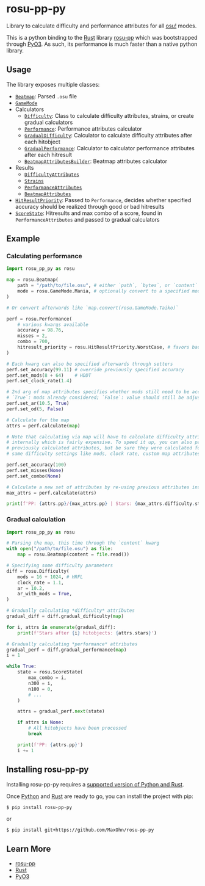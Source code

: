 # rosu-pp-py

Library to calculate difficulty and performance attributes for all [osu!] modes.

This is a python binding to the [Rust] library [rosu-pp] which was bootstrapped through [PyO3].
As such, its performance is much faster than a native python library.

## Usage

The library exposes multiple classes:
- [`Beatmap`](https://github.com/MaxOhn/rosu-pp-py/blob/79a5af50dc263d5c36246691010290b5f2048721/rosu_pp_py.pyi#L23-L105): Parsed `.osu` file
- [`GameMode`](https://github.com/MaxOhn/rosu-pp-py/blob/79a5af50dc263d5c36246691010290b5f2048721/rosu_pp_py.pyi#L5-L13)
- Calculators
  - [`Difficulty`](https://github.com/MaxOhn/rosu-pp-py/blob/79a5af50dc263d5c36246691010290b5f2048721/rosu_pp_py.pyi#L107-L250): Class to calculate difficulty attributes, strains, or create gradual calculators
  - [`Performance`](https://github.com/MaxOhn/rosu-pp-py/blob/79a5af50dc263d5c36246691010290b5f2048721/rosu_pp_py.pyi#L252-L433): Performance attributes calculator
  - [`GradualDifficulty`](https://github.com/MaxOhn/rosu-pp-py/blob/79a5af50dc263d5c36246691010290b5f2048721/rosu_pp_py.pyi#L435-L459): Calculator to calculate difficulty attributes after each hitobject
  - [`GradualPerformance`](https://github.com/MaxOhn/rosu-pp-py/blob/79a5af50dc263d5c36246691010290b5f2048721/rosu_pp_py.pyi#L461-L487): Calculator to calculator performance attributes after each hitresult
  - [`BeatmapAttributesBuilder`](https://github.com/MaxOhn/rosu-pp-py/blob/79a5af50dc263d5c36246691010290b5f2048721/rosu_pp_py.pyi#L489-L660): Beatmap attributes calculator
- Results
  - [`DifficultyAttributes`](https://github.com/MaxOhn/rosu-pp-py/blob/79a5af50dc263d5c36246691010290b5f2048721/rosu_pp_py.pyi#L662-L849)
  - [`Strains`](https://github.com/MaxOhn/rosu-pp-py/blob/79a5af50dc263d5c36246691010290b5f2048721/rosu_pp_py.pyi#L924-L994)
  - [`PerformanceAttributes`](https://github.com/MaxOhn/rosu-pp-py/blob/79a5af50dc263d5c36246691010290b5f2048721/rosu_pp_py.pyi#L851-L922)
  - [`BeatmapAttributes`](https://github.com/MaxOhn/rosu-pp-py/blob/79a5af50dc263d5c36246691010290b5f2048721/rosu_pp_py.pyi#L996-L1026)
- [`HitResultPriority`](https://github.com/MaxOhn/rosu-pp-py/blob/79a5af50dc263d5c36246691010290b5f2048721/rosu_pp_py.pyi#L15-L21): Passed to `Performance`, decides whether specified accuracy should be realized through good or bad hitresults
- [`ScoreState`](https://github.com/MaxOhn/rosu-pp-py/blob/79a5af50dc263d5c36246691010290b5f2048721/rosu_pp_py.pyi#L615-L660): Hitresults and max combo of a score, found in `PerformanceAttributes` and passed to gradual calculators

## Example

### Calculating performance

```py
import rosu_pp_py as rosu

map = rosu.Beatmap(
    path = "/path/to/file.osu", # either `path`, `bytes`, or `content` must be specified
    mode = rosu.GameMode.Mania, # optionally convert to a specified mode
)

# Or convert afterwards like `map.convert(rosu.GameMode.Taiko)`

perf = rosu.Performance(
    # various kwargs available
    accuracy = 98.76,
    misses = 2,
    combo = 700,
    hitresult_priority = rosu.HitResultPriority.WorstCase, # favors bad hitresults
)

# Each kwarg can also be specified afterwards through setters
perf.set_accuracy(99.11) # override previously specified accuracy
perf.set_mods(8 + 64)    # HDDT
perf.set_clock_rate(1.4)

# 2nd arg of map attributes specifies whether mods still need to be accounted for
# `True`: mods already considered; `False`: value should still be adjusted
perf.set_ar(10.5, True)
perf.set_od(5, False)

# Calculate for the map
attrs = perf.calculate(map)

# Note that calculating via map will have to calculate difficulty attributes
# internally which is fairly expensive. To speed it up, you can also pass in
# previously calculated attributes, but be sure they were calculated for the
# same difficulty settings like mods, clock rate, custom map attributes, ...

perf.set_accuracy(100)
perf.set_misses(None)
perf.set_combo(None)

# Calculate a new set of attributes by re-using previous attributes instead of the map
max_attrs = perf.calculate(attrs)

print(f'PP: {attrs.pp}/{max_attrs.pp} | Stars: {max_attrs.difficulty.stars}')
```

### Gradual calculation

```py
import rosu_pp_py as rosu

# Parsing the map, this time through the `content` kwarg
with open("/path/to/file.osu") as file:
    map = rosu.Beatmap(content = file.read())

# Specifying some difficulty parameters
diff = rosu.Difficulty(
    mods = 16 + 1024, # HRFL
    clock_rate = 1.1,
    ar = 10.2,
    ar_with_mods = True,
)

# Gradually calculating *difficulty* attributes
gradual_diff = diff.gradual_difficulty(map)

for i, attrs in enumerate(gradual_diff):
    print(f'Stars after {i} hitobjects: {attrs.stars}')

# Gradually calculating *performance* attributes
gradual_perf = diff.gradual_performance(map)
i = 1

while True:
    state = rosu.ScoreState(
        max_combo = i,
        n300 = i,
        n100 = 0,
        # ...
    )

    attrs = gradual_perf.next(state)

    if attrs is None:
        # All hitobjects have been processed
        break

    print(f'PP: {attrs.pp}')
    i += 1
```

## Installing rosu-pp-py

Installing rosu-pp-py requires a [supported version of Python and Rust](https://github.com/PyO3/PyO3#usage).

Once [Python] and [Rust](https://www.rust-lang.org/learn/get-started) are ready to go, you can install the project with pip:

```sh
$ pip install rosu-pp-py
```

or

```
$ pip install git+https://github.com/MaxOhn/rosu-pp-py
```

## Learn More
- [rosu-pp]
- [Rust]
- [PyO3]

[osu!]: https://osu.ppy.sh/home
[Rust]: https://www.rust-lang.org
[rosu-pp]: https://github.com/MaxOhn/rosu-pp
[PyO3]: https://github.com/PyO3/pyo3
[Python]: https://www.python.org/downloads/